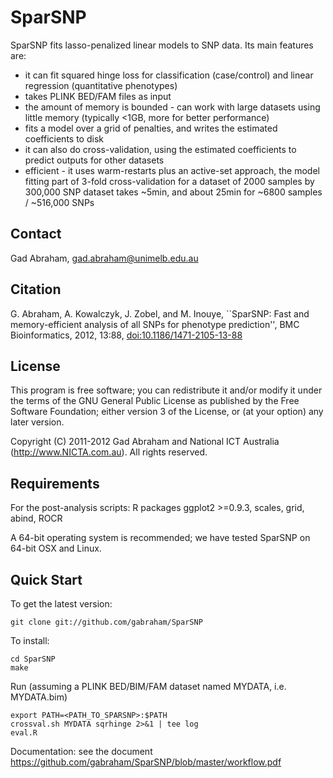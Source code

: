 SparSNP
=======

SparSNP fits lasso-penalized linear models to SNP data. Its main features are:

* it can fit squared hinge loss for classification (case/control) and linear regression (quantitative phenotypes)
* takes PLINK BED/FAM files as input
* the amount of memory is bounded - can work with large datasets using little memory (typically <1GB, more for better performance)
* fits a model over a grid of penalties, and writes the estimated coefficients to disk
* it can also do cross-validation, using the estimated coefficients to predict outputs for other datasets
* efficient - it uses warm-restarts plus an active-set approach, the model fitting part of 3-fold cross-validation for a dataset of 2000
   samples by 300,000 SNP dataset takes ~5min, and about 25min for ~6800 samples / ~516,000 SNPs

Contact
-------

Gad Abraham, gad.abraham@unimelb.edu.au

Citation
--------

G. Abraham, A. Kowalczyk, J. Zobel, and M. Inouye, ``SparSNP: Fast and
memory-efficient analysis of all SNPs for phenotype prediction'', BMC
Bioinformatics,
2012, 13:88, [doi:10.1186/1471-2105-13-88](http://www.biomedcentral.com/1471-2105/13/88/)

License
-------

This program is free software; you can redistribute it and/or modify
it under the terms of the GNU General Public License as published by
the Free Software Foundation; either version 3 of the License, or
(at your option) any later version.

Copyright (C) 2011-2012 Gad Abraham and National ICT Australia
(http://www.NICTA.com.au).
All rights reserved.

Requirements
------------

   For the post-analysis scripts:  R packages ggplot2 >=0.9.3, scales, grid, abind, ROCR

   A 64-bit operating system is recommended; we have tested SparSNP on 64-bit
   OSX and Linux.


Quick Start
-----------

To get the latest version:

   ```
   git clone git://github.com/gabraham/SparSNP
   ```

To install:

   ```
   cd SparSNP
   make
   ```

Run (assuming a PLINK BED/BIM/FAM dataset named MYDATA, i.e. MYDATA.bim)

   ```
   export PATH=<PATH_TO_SPARSNP>:$PATH
   crossval.sh MYDATA sqrhinge 2>&1 | tee log
   eval.R
   ```


Documentation: see the document https://github.com/gabraham/SparSNP/blob/master/workflow.pdf




